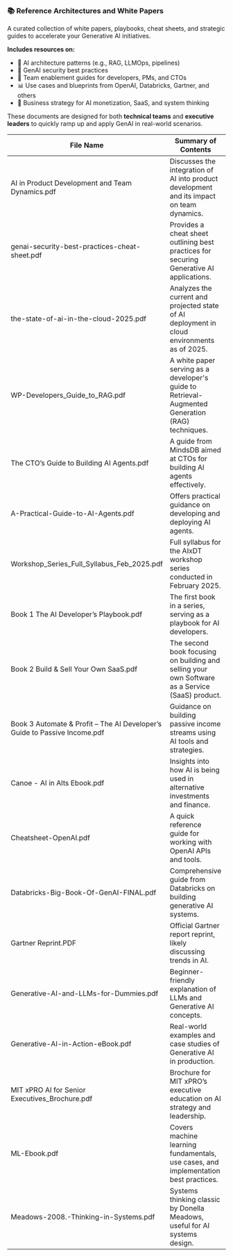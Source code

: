 ### 📚 Reference Architectures and White Papers

A curated collection of white papers, playbooks, cheat sheets, and strategic guides to accelerate your Generative AI initiatives.


**Includes resources on:**

- 🧠 AI architecture patterns (e.g., RAG, LLMOps, pipelines)
- 🔐 GenAI security best practices
- 👥 Team enablement guides for developers, PMs, and CTOs
- 📊 Use cases and blueprints from OpenAI, Databricks, Gartner, and others
- 💼 Business strategy for AI monetization, SaaS, and system thinking

These documents are designed for both **technical teams** and **executive leaders** to quickly ramp up and apply GenAI in real-world scenarios.




| File Name | Summary of Contents | Link |
|-----------|----------------------|------|
| AI in Product Development and Team Dynamics.pdf | Discusses the integration of AI into product development and its impact on team dynamics. | [Link](02-27%20AI%20in%20Product%20Development%20and%20Team%20Dynamics%20(1).pdf) |
| genai-security-best-practices-cheat-sheet.pdf | Provides a cheat sheet outlining best practices for securing Generative AI applications. | [Link](1727903814-genai-security-best-practices-cheat-sheet.pdf) |
| the-state-of-ai-in-the-cloud-2025.pdf | Analyzes the current and projected state of AI deployment in cloud environments as of 2025. | [Link](1738853439-the-state-of-ai-in-the-cloud-2025.pdf) |
| WP-Developers_Guide_to_RAG.pdf | A white paper serving as a developer's guide to Retrieval-Augmented Generation (RAG) techniques. | [Link](20250221-WP-Developers_Guide_to_RAG.pdf) |
| The CTO’s Guide to Building AI Agents.pdf | A guide from MindsDB aimed at CTOs for building AI agents effectively. | [Link](66b66b2aac1b2ef25a6bf9b0_MindsDB%20-%20The%20CTO’s%20Guide%20to%20Building%20AI%20Agents.pdf) |
| A-Practical-Guide-to-AI-Agents.pdf | Offers practical guidance on developing and deploying AI agents. | [Link](A-Practical-Guide-to-AI-Agents.pdf) |
| Workshop_Series_Full_Syllabus_Feb_2025.pdf | Full syllabus for the AIxDT workshop series conducted in February 2025. | [Link](AIxDT_Workshop_Series_Full_Syllabus_Feb_2025.pdf) |
| Book 1  The AI Developer’s Playbook.pdf | The first book in a series, serving as a playbook for AI developers. | [Link](Book%201_%20The%20AI%20Developer’s%20Playbook.pdf) |
| Book 2 Build & Sell Your Own SaaS.pdf | The second book focusing on building and selling your own Software as a Service (SaaS) product. | [Link](Book%202_%20Build%20&%20Sell%20Your%20Own%20SaaS.pdf) |
| Book 3 Automate & Profit – The AI Developer’s Guide to Passive Income.pdf | Guidance on building passive income streams using AI tools and strategies. | [Link](Book%203_%20Automate%20&%20Profit%20–%20The%20AI%20Developer’s%20Guide%20to%20Passive%20Income.pdf) |
| Canoe - AI in Alts Ebook.pdf | Insights into how AI is being used in alternative investments and finance. | [Link](Canoe%20-%20AI%20in%20Alts%20Ebook.pdf) |
| Cheatsheet-OpenAI.pdf | A quick reference guide for working with OpenAI APIs and tools. | [Link](Cheatsheet-OpenAI.pdf) |
| Databricks-Big-Book-Of-GenAI-FINAL.pdf | Comprehensive guide from Databricks on building generative AI systems. | [Link](Databricks-Big-Book-Of-GenAI-FINAL.pdf) |
| Gartner Reprint.PDF | Official Gartner report reprint, likely discussing trends in AI. | [Link](Gartner%20Reprint.PDF) |
| Generative-AI-and-LLMs-for-Dummies.pdf | Beginner-friendly explanation of LLMs and Generative AI concepts. | [Link](Generative-AI-and-LLMs-for-Dummies.pdf) |
| Generative-AI-in-Action-eBook.pdf | Real-world examples and case studies of Generative AI in production. | [Link](Generative-AI-in-Action-eBook.pdf) |
| MIT xPRO AI for Senior Executives_Brochure.pdf | Brochure for MIT xPRO’s executive education on AI strategy and leadership. | [Link](MIT%20xPRO%20AI%20for%20Senior%20Executives_Brochure.pdf) |
| ML-Ebook.pdf | Covers machine learning fundamentals, use cases, and implementation best practices. | [Link](ML-Ebook.pdf) |
| Meadows-2008.-Thinking-in-Systems.pdf | Systems thinking classic by Donella Meadows, useful for AI systems design. | [Link](Meadows-2008.-Thinking-in-Systems.pdf) |